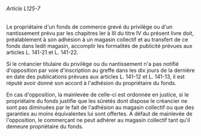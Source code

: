 ###### Article L125-7

Le propriétaire d'un fonds de commerce grevé du privilège ou d'un nantissement prévu par les chapitres Ier à III du titre IV du présent livre doit, préalablement à son adhésion à un magasin collectif et au transfert de ce fonds dans ledit magasin, accomplir les formalités de publicité prévues aux articles L. 141-21 et L. 141-22.

Si le créancier titulaire du privilège ou du nantissement n'a pas notifié d'opposition par voie d'inscription au greffe dans les dix jours de la dernière en date des publications prévues aux articles L. 141-12 et L. 141-13, il est réputé avoir donné son accord à l'adhésion du propriétaire du fonds.

En cas d'opposition, la mainlevée de celle-ci est ordonnée en justice, si le propriétaire du fonds justifie que les sûretés dont dispose le créancier ne sont pas diminuées par le fait de l'adhésion au magasin collectif ou que des garanties au moins équivalentes lui sont offertes. A défaut de mainlevée de l'opposition, le commerçant ne peut adhérer au magasin collectif tant qu'il demeure propriétaire du fonds.

